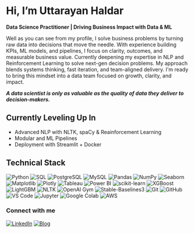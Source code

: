                                                                         
# Hi, I’m Uttarayan Haldar 
**Data Science Practitioner |  Driving Business Impact with Data & ML**

Well as you can see from my profile, I solve business problems by turning raw data into decisions that move the needle. With experience building KPIs, ML models, and pipelines, I focus on clarity, outcomes, and measurable business 
value. Currently deepening my expertise in NLP and Reinforcement Learning to solve next-gen decision problems. My approach blends systems thinking, fast iteration, and team-aligned delivery. I'm ready to bring this mindset into a 
data team focused on growth, clarity, and impact.

***A data scientist is only as valuable as the quality of data they deliver to decision-makers.***

## Currently Leveling Up In
- Advanced NLP with NLTK, spaCy & Reainforcement Learning
- Modular and ML Pipelines
- Deployment with Streamlit + Docker


## Technical Stack

![Python](https://img.shields.io/badge/-Python-3776AB?logo=python&logoColor=white&style=for-the-badge)  ![SQL](https://img.shields.io/badge/-SQL-003B57?logo=postgresql&logoColor=white&style=for-the-badge)
![PostgreSQL](https://img.shields.io/badge/-PostgreSQL-4169E1?logo=postgresql&logoColor=white&style=for-the-badge)
![MySQL](https://img.shields.io/badge/-MySQL-4479A1?logo=mysql&logoColor=white&style=for-the-badge)   ![Pandas](https://img.shields.io/badge/-Pandas-150458?logo=pandas&logoColor=white&style=for-the-badge)
![NumPy](https://img.shields.io/badge/-NumPy-013243?logo=numpy&logoColor=white&style=for-the-badge)   ![Seaborn](https://img.shields.io/badge/-Seaborn-5A7AA7?style=for-the-badge)  ![Matplotlib](https://img.shields.io/badge/-Matplotlib-11557C?logo=matplotlib&logoColor=white&style=for-the-badge)   ![Plotly](https://img.shields.io/badge/-Plotly-3F4F75?logo=plotly&logoColor=white&style=for-the-badge)   ![Tableau](https://img.shields.io/badge/-Tableau-E97627?logo=tableau&logoColor=white&style=for-the-badge)   ![Power BI](https://img.shields.io/badge/-Power%20BI-F2C811?logo=powerbi&logoColor=black&style=for-the-badge)   ![scikit-learn](https://img.shields.io/badge/-Scikit--Learn-F7931E?logo=scikitlearn&logoColor=white&style=for-the-badge)  ![XGBoost](https://img.shields.io/badge/-XGBoost-FF6600?logo=xgboost&logoColor=white&style=for-the-badge)   ![LightGBM](https://img.shields.io/badge/-LightGBM-7ABF4B?logo=lightgbm&logoColor=white&style=for-the-badge)   ![NLTK](https://img.shields.io/badge/-NLTK-FFB300?logo=nltk&logoColor=white&style=for-the-badge)   ![OpenAI Gym](https://img.shields.io/badge/-OpenAI%20Gym-000000?style=for-the-badge)   ![Stable-Baselines3](https://img.shields.io/badge/-Stable--Baselines3-222222?style=for-the-badge)   ![Git](https://img.shields.io/badge/-Git-F05032?logo=git&logoColor=white&style=for-the-badge)   ![GitHub](https://img.shields.io/badge/-GitHub-181717?logo=github&logoColor=white&style=for-the-badge)   ![VS Code](https://img.shields.io/badge/-VS%20Code-007ACC?logo=visualstudiocode&logoColor=white&style=for-the-badge)   ![Jupyter](https://img.shields.io/badge/-Jupyter-F37626?logo=jupyter&logoColor=white&style=for-the-badge)   ![Google Colab](https://img.shields.io/badge/-Google%20Colab-F9AB00?logo=googlecolab&logoColor=white&style=for-the-badge)  ![AWS](https://img.shields.io/badge/-AWS-232F3E?logo=amazonaws&logoColor=white&style=for-the-badge)

###  Connect with me 

[![LinkedIn](https://img.shields.io/badge/LinkedIn-blue?logo=linkedin&logoColor=white)](https://www.linkedin.com/in/uttarayan002)
[![Blog](https://img.shields.io/badge/Blog-111111?logo=hashnode&logoColor=white)](https://medium.com/@UttarayanData)
